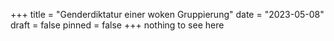 +++
title = "Genderdiktatur einer woken Gruppierung"
date = "2023-05-08"
draft = false
pinned = false
+++
nothing to see here